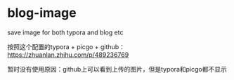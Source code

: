 # blog-image
save image for both typora and blog etc

按照这个配置的typora + picgo + github：https://zhuanlan.zhihu.com/p/489236769

暂时没有使用原因：github上可以看到上传的图片，但是typora和picgo都不显示
